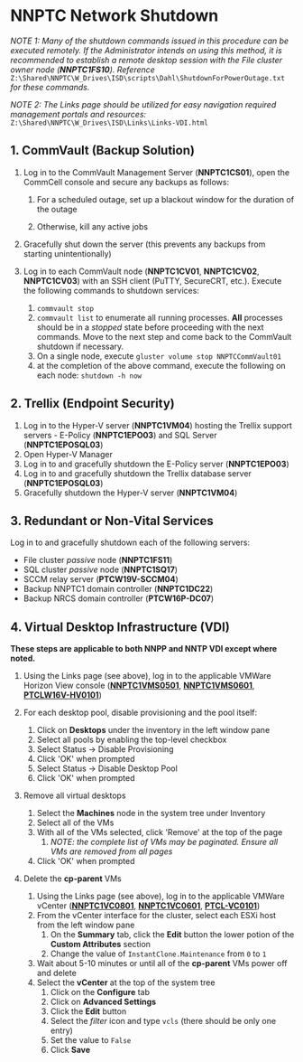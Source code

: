 # NNPTC Network Shutdown
*NOTE 1: Many of the shutdown commands issued in this procedure can be executed remotely. If the Administrator intends on using this method, it is recommended to establish a remote desktop session with the File cluster *owner* node (**NNPTC1FS10**). Reference* `Z:\Shared\NNPTC\W_Drives\ISD\scripts\Dahl\ShutdownForPowerOutage.txt` *for these commands.*

*NOTE 2: The Links page should be utilized for easy navigation required management portals and resources:* `Z:\Shared\NNPTC\W_Drives\ISD\Links\Links-VDI.html`

## 1. CommVault (Backup Solution)
1. Log in to the CommVault Management Server (**NNPTC1CS01**), open the CommCell console and secure any backups as follows: 

    1. For a scheduled outage, set up a blackout window for the duration of the outage

    1. Otherwise, kill any active jobs

2. Gracefully shut down the server (this prevents any backups from starting unintentionally)

3. Log in to each CommVault node (**NNPTC1CV01**, **NNPTC1CV02**, **NNPTC1CV03**) with an SSH client (PuTTY, SecureCRT, etc.). Execute the following commands to shutdown services:
    1. `commvault stop`
    1. `commvault list` to enumerate all running processes. **All** processes should be in a *stopped* state before proceeding with the next commands. Move to the next step and come back to the CommVault shutdown if necessary.
    1. On a single node, execute `gluster volume stop NNPTCCommVault01`
    1. at the completion of the above command, execute the following on each node:
    `shutdown -h now` 

## 2. Trellix (Endpoint Security)
1. Log in to the Hyper-V server (**NNPTC1VM04**) hosting the Trellix support servers - E-Policy (**NNPTC1EPO03**) and SQL Server (**NNPTC1EPOSQL03**)
2. Open Hyper-V Manager
3. Log in to and gracefully shutdown the E-Policy server (**NNPTC1EPO03**)
4. Log in to and gracefully shutdown the Trellix database server (**NNPTC1EPOSQL03**)
5. Gracefully shutdown the Hyper-V server (**NNPTC1VM04**)

## 3. Redundant or Non-Vital Services
Log in to and gracefully shutdown each of the following servers:
* File cluster *passive* node (**NNPTC1FS11**)
* SQL cluster *passive* node (**NNPTC1SQ17**)
* SCCM relay server (**PTCW19V-SCCM04**)
* Backup NNPTC1 domain controller (**NNPTC1DC22**)
* Backup NRCS domain controller (**PTCW16P-DC07**)

## 4. Virtual Desktop Infrastructure (VDI)
**These steps are applicable to both NNPP and NNTP VDI except where noted.**

1. Using the Links page (see above), log in to the applicable VMWare Horizon View console (**[NNPTC1VMS0501]**, **[NNPTC1VMS0601]**, **[PTCLW16V-HV0101]**)

2. For each desktop pool, disable provisioning and the pool itself:
    1. Click on **Desktops** under the inventory in the left window pane
    1. Select all pools by enabling the top-level checkbox
    1. Select Status -> Disable Provisioning
    1. Click 'OK' when prompted
    1. Select Status -> Disable Desktop Pool
    1. Click 'OK' when prompted

3. Remove all virtual desktops
    1. Select the **Machines** node in the system tree under Inventory
    1. Select all of the VMs
    1. With all of the VMs selected, click 'Remove' at the top of the page  
        1. *NOTE: the complete list of VMs may be paginated. Ensure all VMs are removed from all pages*
    1. Click 'OK' when prompted

4. Delete the **cp-parent** VMs
    1. Using the Links page (see above), log in to the applicable VMWare vCenter (**[NNPTC1VC0801]**, **[NNPTC1VC0601]**, **[PTCL-VC0101]**)
    1. From the vCenter interface for the cluster, select each ESXi host from the left window pane
        1. On the **Summary** tab, click the **Edit** button the lower potion of the **Custom Attributes** section
        1. Change the value of `InstantClone.Maintenance` from `0` to `1`
    1. Wait about 5-10 minutes or until all of the **cp-parent** VMs power off and delete
    1. Select the **vCenter** at the top of the system tree
        1. Click on the **Configure** tab
        1. Click on **Advanced Settings**
        1. Click the **Edit** button
        1. Select the *filter* icon and type `vcls` (there should be only one entry)
        1. Set the value to `False`
        1. Click **Save**



<!-- References to Hyperlinks -->
[NNPTC1VMS0501]:https://nnptc1vms0501.nnptc1.nnpp.gov/admin
[NNPTC1VC0801]:https://nnptc1vc0801.nnptc1.nnpp.gov/
[NNPTC1VMS0601]:https://nnptc1vms0601.nnptc1.nnpp.gov/admin
[NNPTC1VC0601]:https://nnptc1vc0601.nnptc1.nnpp.gov/
[PTCLW16V-HV0101]:https://ptclw16v-hv0101.nntp.gov/admin
[PTCL-VC0101]:https://ptcl-vc0101.nntp.gov/

